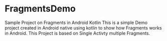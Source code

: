 # FragmentsDemo
Sample Project on Fragments in Android Kotlin
This is a simple Demo project created in Android native using kotlin to show how Fragments works in Android.
This Project is based on Single Activty multiple Fragments.
